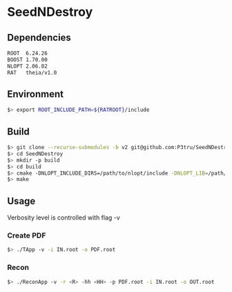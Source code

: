 # SeedNDestroy

## Dependencies
```bash
ROOT  6.24.26
BOOST 1.70.00
NLOPT 2.06.02
RAT   theia/v1.0
```

## Environment
```bash
$> export ROOT_INCLUDE_PATH=${RATROOT}/include
```

## Build
```bash
$> git clone --recurse-submodules -b v2 git@github.com:P3tru/SeedNDestroy.git
$> cd SeedNDestroy
$> mkdir -p build
$> cd build
$> cmake -DNLOPT_INCLUDE_DIRS=/path/to/nlopt/include -DNLOPT_LIB=/path/to/nlopt/lib ../
$> make
```

## Usage
Verbosity level is controlled with flag -v

### Create PDF
```bash
$> ./TApp -v -i IN.root -o PDF.root
```

### Recon
```bash
$> ./ReconApp -v -r <R> -hh <HH> -p PDF.root -i IN.root -o OUT.root
```